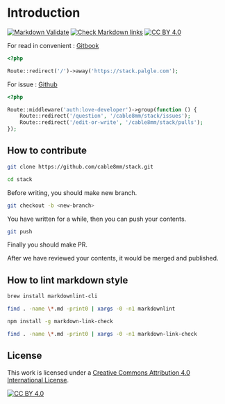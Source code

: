 # Introduction

[![Markdown Validate](https://github.com/cable8mm/stack/actions/workflows/markdown-validate.yml/badge.svg)](https://github.com/cable8mm/stack/actions/workflows/markdown-validate.yml)
[![Check Markdown links](https://github.com/cable8mm/stack/actions/workflows/markdown-link-check.yml/badge.svg)](https://github.com/cable8mm/stack/actions/workflows/markdown-link-check.yml)
[![CC BY 4.0][cc-by-shield]][cc-by]

[cc-by]: https://creativecommons.org/licenses/by/2.0/kr/deed.ko
[cc-by-image]: https://i.creativecommons.org/l/by/4.0/88x31.png
[cc-by-shield]: https://img.shields.io/badge/License-CC%20BY%204.0-lightgrey.svg

For read in convenient : [Gitbook](https://stack.palgle.com)

```php
<?php

Route::redirect('/')->away('https://stack.palgle.com');
```

For issue : [Github](https://github.com/cable8mm/stack/issues)

```php
<?php

Route::middleware('auth:love-developer')->group(function () {
    Route::redirect('/question', '/cable8mm/stack/issues');
    Route::redirect('/edit-or-write', '/cable8mm/stack/pulls');
});
```

## How to contribute

```sh
git clone https://github.com/cable8mm/stack.git

cd stack
```

Before writing, you should make new branch.

```sh
git checkout -b <new-branch>
```

You have written for a while, then you can push your contents.

```sh
git push
```

Finally you should make PR.

After we have reviewed your contents, it would be merged and published.

## How to lint markdown style

```sh
brew install markdownlint-cli

find . -name \*.md -print0 | xargs -0 -n1 markdownlint
```

```sh
npm install -g markdown-link-check

find . -name \*.md -print0 | xargs -0 -n1 markdown-link-check
```

## License

This work is licensed under a [Creative Commons Attribution 4.0 International License][cc-by].

[![CC BY 4.0][cc-by-image]][cc-by]
